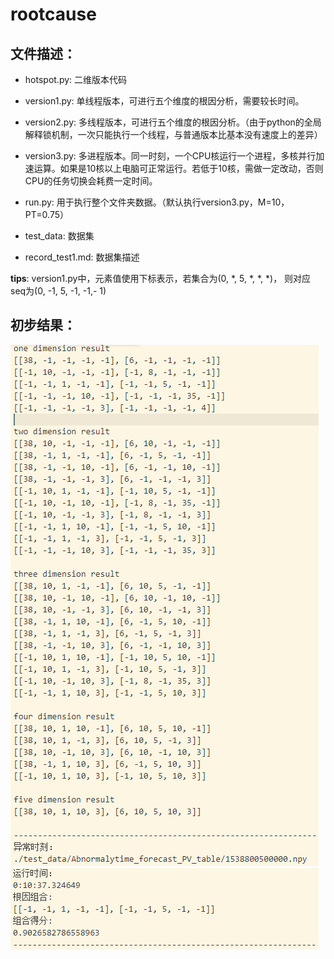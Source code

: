 # rootcause

## 文件描述：

- hotspot.py: 二维版本代码

- version1.py: 单线程版本，可进行五个维度的根因分析，需要较长时间。

- version2.py: 多线程版本，可进行五个维度的根因分析。（由于python的全局解释锁机制，一次只能执行一个线程，与普通版本比基本没有速度上的差异）

- version3.py: 多进程版本。同一时刻，一个CPU核运行一个进程，多核并行加速运算。如果是10核以上电脑可正常运行。若低于10核，需做一定改动，否则CPU的任务切换会耗费一定时间。

- run.py: 用于执行整个文件夹数据。（默认执行version3.py，M=10，PT=0.75）

- test_data: 数据集

- record_test1.md: 数据集描述

**tips**: version1.py中，元素值使用下标表示，若集合为(0, *, 5, *, *, *)， 则对应seq为(0, -1, 5, -1, -1,- 1)

## 初步结果：

<img src='./1.PNG'>
<img src='./2.PNG'>